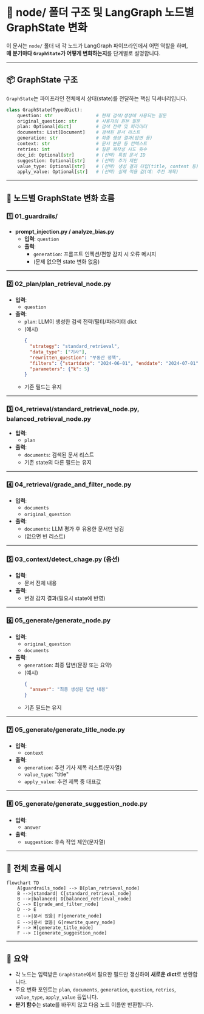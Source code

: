 # 🧩 node/ 폴더 구조 및 LangGraph 노드별 GraphState 변화

이 문서는 `node/` 폴더 내 각 노드가 LangGraph 파이프라인에서 어떤 역할을 하며,  
**매 분기마다 `GraphState`가 어떻게 변화하는지**를 단계별로 설명합니다.

---

## 📦 GraphState 구조

`GraphState`는 파이프라인 전체에서 상태(state)를 전달하는 핵심 딕셔너리입니다.

```python
class GraphState(TypedDict):
    question: str                # 현재 검색/생성에 사용되는 질문
    original_question: str       # 사용자의 원본 질문
    plan: Optional[dict]         # 검색 전략 및 파라미터
    documents: List[Document]    # 검색된 문서 리스트
    generation: str              # 최종 생성 결과(답변 등)
    context: str                 # 문서 본문 등 컨텍스트
    retries: int                 # 질문 재작성 시도 횟수
    doc_id: Optional[str]        # (선택) 특정 문서 ID
    suggestion: Optional[str]    # (선택) 추가 제안
    value_type: Optional[str]    # (선택) 생성 결과 타입(title, content 등)
    apply_value: Optional[str]   # (선택) 실제 적용 값(예: 추천 제목)
```

---

## 🚦 노드별 GraphState 변화 흐름

### 1️⃣ **01_guardrails/**
- **prompt_injection.py / analyze_bias.py**
  - **입력**: `question`
  - **출력**:  
    - `generation`: 프롬프트 인젝션/편향 감지 시 오류 메시지  
    - (문제 없으면 state 변화 없음)

---

### 2️⃣ **02_plan/plan_retrieval_node.py**
- **입력**:  
  - `question`
- **출력**:  
  - `plan`: LLM이 생성한 검색 전략/필터/파라미터 dict  
  - (예시)
    ```json
    {
      "strategy": "standard_retrieval",
      "data_type": ["기사"],
      "rewritten_question": "부동산 정책",
      "filters": {"startdate": "2024-06-01", "enddate": "2024-07-01"},
      "parameters": {"k": 5}
    }
    ```
  - 기존 필드는 유지

---

### 3️⃣ **04_retrieval/standard_retrieval_node.py, balanced_retrieval_node.py**
- **입력**:  
  - `plan`
- **출력**:  
  - `documents`: 검색된 문서 리스트  
  - 기존 state의 다른 필드는 유지

---

### 4️⃣ **04_retrieval/grade_and_filter_node.py**
- **입력**:  
  - `documents`
  - `original_question`
- **출력**:  
  - `documents`: LLM 평가 후 유용한 문서만 남김  
  - (없으면 빈 리스트)

---

### 5️⃣ **03_context/detect_chage.py** (옵션)
- **입력**:  
  - 문서 전체 내용
- **출력**:  
  - 변경 감지 결과(필요시 state에 반영)

---

### 6️⃣ **05_generate/generate_node.py**
- **입력**:  
  - `original_question`
  - `documents`
- **출력**:  
  - `generation`: 최종 답변(문장 또는 요약)
  - (예시)
    ```json
    {
      "answer": "최종 생성된 답변 내용"
    }
    ```
  - 기존 필드는 유지

---

### 7️⃣ **05_generate/generate_title_node.py**
- **입력**:  
  - `context`
- **출력**:  
  - `generation`: 추천 기사 제목 리스트(문자열)
  - `value_type`: "title"
  - `apply_value`: 추천 제목 중 대표값

---

### 8️⃣ **05_generate/generate_suggestion_node.py**
- **입력**:  
  - `answer`
- **출력**:  
  - `suggestion`: 후속 작업 제안(문자열)

---

## 🔄 전체 흐름 예시

```mermaid
flowchart TD
    A[guardrails_node] --> B[plan_retrieval_node]
    B -->|standard| C[standard_retrieval_node]
    B -->|balanced| D[balanced_retrieval_node]
    C --> E[grade_and_filter_node]
    D --> E
    E -->|문서 있음| F[generate_node]
    E -->|문서 없음| G[rewrite_query_node]
    F --> H[generate_title_node]
    F --> I[generate_suggestion_node]
```

---

## 📝 요약

- 각 노드는 입력받은 `GraphState`에서 필요한 필드만 갱신하여 **새로운 dict**로 반환합니다.
- 주요 변화 포인트는 `plan`, `documents`, `generation`, `question`, `retries`, `value_type`, `apply_value` 등입니다.
- **분기 함수**는 state를 바꾸지 않고 다음 노드 이름만 반환합니다.
